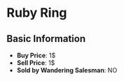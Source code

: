 # Ruby Ring

## Basic Information

- **Buy Price**: 1$
- **Sell Price**: 1$
- **Sold by Wandering Salesman**: NO